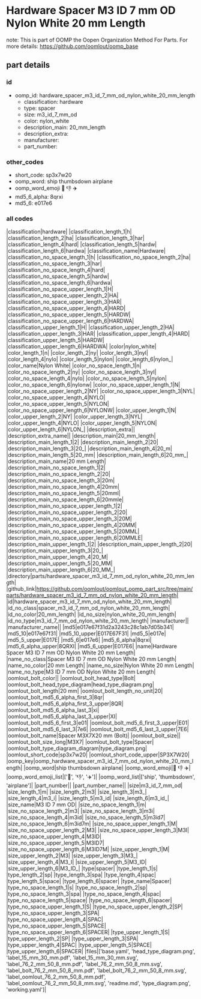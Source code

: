 # Hardware Spacer M3 ID 7 mm OD Nylon White 20 mm Length  

note: This is part of OOMP the Oopen Organization Method For Parts. For more details: https://github.com/oomlout/oomp_base

##  part details





### id
* oomp_id: hardware_spacer_m3_id_7_mm_od_nylon_white_20_mm_length
  * classification: hardware
  * type: spacer
  * size: m3_id_7_mm_od
  * color: nylon_white
  * description_main: 20_mm_length
  * description_extra: 
  * manufacturer: 
  * part_number: 

### other_codes
* short_code: sp3x7w20
* oomp_word: ship thumbsdown airplane
* oomp_word_emoji :ship: :thumbsdown: :airplane:
* md5_6_alpha: 8qrxi
* md5_6: e017e6

### all codes 
|classification|hardware|
|classification_length_1|h|
|classification_length_2|ha|
|classification_length_3|har|
|classification_length_4|hard|
|classification_length_5|hardw|
|classification_length_6|hardwa|
|classification_name|Hardware|
|classification_no_space_length_1|h|
|classification_no_space_length_2|ha|
|classification_no_space_length_3|har|
|classification_no_space_length_4|hard|
|classification_no_space_length_5|hardw|
|classification_no_space_length_6|hardwa|
|classification_no_space_upper_length_1|H|
|classification_no_space_upper_length_2|HA|
|classification_no_space_upper_length_3|HAR|
|classification_no_space_upper_length_4|HARD|
|classification_no_space_upper_length_5|HARDW|
|classification_no_space_upper_length_6|HARDWA|
|classification_upper_length_1|H|
|classification_upper_length_2|HA|
|classification_upper_length_3|HAR|
|classification_upper_length_4|HARD|
|classification_upper_length_5|HARDW|
|classification_upper_length_6|HARDWA|
|color|nylon_white|
|color_length_1|n|
|color_length_2|ny|
|color_length_3|nyl|
|color_length_4|nylo|
|color_length_5|nylon|
|color_length_6|nylon_|
|color_name|Nylon White|
|color_no_space_length_1|n|
|color_no_space_length_2|ny|
|color_no_space_length_3|nyl|
|color_no_space_length_4|nylo|
|color_no_space_length_5|nylon|
|color_no_space_length_6|nylonw|
|color_no_space_upper_length_1|N|
|color_no_space_upper_length_2|NY|
|color_no_space_upper_length_3|NYL|
|color_no_space_upper_length_4|NYLO|
|color_no_space_upper_length_5|NYLON|
|color_no_space_upper_length_6|NYLONW|
|color_upper_length_1|N|
|color_upper_length_2|NY|
|color_upper_length_3|NYL|
|color_upper_length_4|NYLO|
|color_upper_length_5|NYLON|
|color_upper_length_6|NYLON_|
|description_extra||
|description_extra_name||
|description_main|20_mm_length|
|description_main_length_1|2|
|description_main_length_2|20|
|description_main_length_3|20_|
|description_main_length_4|20_m|
|description_main_length_5|20_mm|
|description_main_length_6|20_mm_|
|description_main_name|20 mm Length|
|description_main_no_space_length_1|2|
|description_main_no_space_length_2|20|
|description_main_no_space_length_3|20m|
|description_main_no_space_length_4|20mm|
|description_main_no_space_length_5|20mml|
|description_main_no_space_length_6|20mmle|
|description_main_no_space_upper_length_1|2|
|description_main_no_space_upper_length_2|20|
|description_main_no_space_upper_length_3|20M|
|description_main_no_space_upper_length_4|20MM|
|description_main_no_space_upper_length_5|20MML|
|description_main_no_space_upper_length_6|20MMLE|
|description_main_upper_length_1|2|
|description_main_upper_length_2|20|
|description_main_upper_length_3|20_|
|description_main_upper_length_4|20_M|
|description_main_upper_length_5|20_MM|
|description_main_upper_length_6|20_MM_|
|directory|parts/hardware_spacer_m3_id_7_mm_od_nylon_white_20_mm_length|
|github_link|https://github.com/oomlout/oomlout_oomp_part_src/tree/main/parts/hardware_spacer_m3_id_7_mm_od_nylon_white_20_mm_length|
|id|hardware_spacer_m3_id_7_mm_od_nylon_white_20_mm_length|
|id_no_class|spacer_m3_id_7_mm_od_nylon_white_20_mm_length|
|id_no_color|20_mm_length|
|id_no_size|nylon_white_20_mm_length|
|id_no_type|m3_id_7_mm_od_nylon_white_20_mm_length|
|manufacturer||
|manufacturer_name||
|md5|e017e67f31d2a3243c28c1ab7d05b341|
|md5_10|e017e67f31|
|md5_10_upper|E017E67F31|
|md5_5|e017e|
|md5_5_upper|E017E|
|md5_6|e017e6|
|md5_6_alpha|8qrxi|
|md5_6_alpha_upper|8QRXI|
|md5_6_upper|E017E6|
|name|Hardware Spacer M3 ID 7 mm OD Nylon White 20 mm Length|
|name_no_class|Spacer M3 ID 7 mm OD Nylon White 20 mm Length|
|name_no_color|20 mm Length|
|name_no_size|Nylon White 20 mm Length|
|name_no_type|M3 ID 7 mm OD Nylon White 20 mm Length|
|oomlout_bolt_color||
|oomlout_bolt_head_type|Bolt|
|oomlout_bolt_head_type_diagram|head_type_diagram.png|
|oomlout_bolt_length|20 mm|
|oomlout_bolt_length_no_unit|20|
|oomlout_bolt_md5_6_alpha_first_3|8qr|
|oomlout_bolt_md5_6_alpha_first_3_upper|8QR|
|oomlout_bolt_md5_6_alpha_last_3|xi|
|oomlout_bolt_md5_6_alpha_last_3_upper|XI|
|oomlout_bolt_md5_6_first_3|e01|
|oomlout_bolt_md5_6_first_3_upper|E01|
|oomlout_bolt_md5_6_last_3|7e6|
|oomlout_bolt_md5_6_last_3_upper|7E6|
|oomlout_bolt_name|Spacer M3X7X20 mm  (Bolt)|
|oomlout_bolt_size||
|oomlout_bolt_size_long|M3X7|
|oomlout_bolt_type|Spacer|
|oomlout_bolt_type_diagram_diagram|type_diagram.png|
|oomlout_short_code|sp3x7w20|
|oomlout_short_code_upper|SP3X7W20|
|oomp_key|oomp_hardware_spacer_m3_id_7_mm_od_nylon_white_20_mm_length|
|oomp_word|ship thumbsdown airplane|
|oomp_word_emoji|:ship: :thumbsdown: :airplane:|
|oomp_word_emoji_list|[':ship:', ':thumbsdown:', ':airplane:']|
|oomp_word_list|['ship', 'thumbsdown', 'airplane']|
|part_number||
|part_number_name||
|size|m3_id_7_mm_od|
|size_length_1|m|
|size_length_2|m3|
|size_length_3|m3_|
|size_length_4|m3_i|
|size_length_5|m3_id|
|size_length_6|m3_id_|
|size_name|M3 ID 7 mm OD|
|size_no_space_length_1|m|
|size_no_space_length_2|m3|
|size_no_space_length_3|m3i|
|size_no_space_length_4|m3id|
|size_no_space_length_5|m3id7|
|size_no_space_length_6|m3id7m|
|size_no_space_upper_length_1|M|
|size_no_space_upper_length_2|M3|
|size_no_space_upper_length_3|M3I|
|size_no_space_upper_length_4|M3ID|
|size_no_space_upper_length_5|M3ID7|
|size_no_space_upper_length_6|M3ID7M|
|size_upper_length_1|M|
|size_upper_length_2|M3|
|size_upper_length_3|M3_|
|size_upper_length_4|M3_I|
|size_upper_length_5|M3_ID|
|size_upper_length_6|M3_ID_|
|type|spacer|
|type_length_1|s|
|type_length_2|sp|
|type_length_3|spa|
|type_length_4|spac|
|type_length_5|space|
|type_length_6|spacer|
|type_name|Spacer|
|type_no_space_length_1|s|
|type_no_space_length_2|sp|
|type_no_space_length_3|spa|
|type_no_space_length_4|spac|
|type_no_space_length_5|space|
|type_no_space_length_6|spacer|
|type_no_space_upper_length_1|S|
|type_no_space_upper_length_2|SP|
|type_no_space_upper_length_3|SPA|
|type_no_space_upper_length_4|SPAC|
|type_no_space_upper_length_5|SPACE|
|type_no_space_upper_length_6|SPACER|
|type_upper_length_1|S|
|type_upper_length_2|SP|
|type_upper_length_3|SPA|
|type_upper_length_4|SPAC|
|type_upper_length_5|SPACE|
|type_upper_length_6|SPACER|
|files|['base.yaml', 'head_type_diagram.png', 'label_15_mm_30_mm.pdf', 'label_15_mm_30_mm.svg', 'label_76_2_mm_50_8_mm.pdf', 'label_76_2_mm_50_8_mm.svg', 'label_bolt_76_2_mm_50_8_mm.pdf', 'label_bolt_76_2_mm_50_8_mm.svg', 'label_oomlout_76_2_mm_50_8_mm.pdf', 'label_oomlout_76_2_mm_50_8_mm.svg', 'readme.md', 'type_diagram.png', 'working.yaml']|
